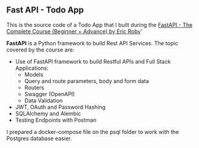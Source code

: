 ## Fast API - Todo App

This is the source code of a Todo App that I built during the 
[FastAPI - The Complete Course (Beginner + Advance) by Eric Roby](https://www.udemy.com/course/fastapi-the-complete-course)'

**FastAPI** is a Python framework to build Rest API Services. The topic
covered by the course are:

- Use of FastAPI framework to build Restful APIs and Full Stack Applications:
  - Models
  - Query and route parameters, body and form data
  - Routers
  - Swagger (OpenAPI)
  - Data Validation
- JWT, OAuth and Password Hashing  
- SQLAlchemy and Alembic
- Testing Endpoints with Postman

I prepared a docker-compose file on the psql folder to work with the Postgres database easier. 